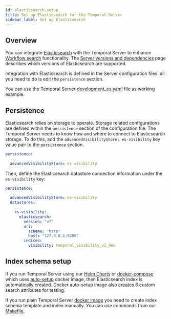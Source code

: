 ```yaml
---
id: elasticsearch-setup
title: Set up Elasticsearch for the Temporal Server
sidebar_label: Set up Elasticsearch
---
```


## Overview

You can integrate [Elasticsearch](https://www.elastic.co/elasticsearch/) with the Temporal Server to enhance [Workflow search](/docs/server/workflow-search) functionality.
The [Server versions and dependencies](/docs/server/versions-and-dependencies/#workflow-search) page describes which versions of Elasticsearch are supported.

Integration with Elasticsearch is defined in the Server configuration files: all you need to do is edit the `persistence` section.

You can use the Temporal Server [development_es.yaml](https://github.com/temporalio/temporal/blob/master/config/development_es.yaml) file as working example.

## Persistence

Elasticsearch relies on storage to operate.
Storage related configurations are defined within the `persistence` section of the configuration file.
The Temporal Server needs to know how and where to connect to Elasticsearch storage.
To do this, add the `advancedVisibilityStore: es-visibility` key value pair to the `persistence` section.

```yaml
persistence:
  ...
  advancedVisibilityStore: es-visibility
```

Then, define the Elasticsearch datastore connection information under the `es-visibility` key:

```yaml
persistence:
  ...
  advancedVisibilityStore: es-visibility
  datastores:
    ...
    es-visibility:
      elasticsearch:
        version: "v7"
        url:
          scheme: "http"
          host: "127.0.0.1:9200"
        indices:
          visibility: temporal_visibility_v1_dev
```

## Index schema setup
If you run Temporal Server using our [Helm Charts](https://github.com/temporalio/helm-charts) or
[docker-compose](https://github.com/temporalio/docker-compose) which uses [auto-setup](https://hub.docker.com/r/temporalio/auto-setup) docker image,
then Elasticsearch index is automatically created. Docker auto-setup image also [creates](https://github.com/temporalio/temporal/blob/master/docker/auto-setup.sh#L263-L269) 6 custom search attributes for testing.

If you run plain Temporal Server [docker image](https://hub.docker.com/r/temporalio/server) you need to create
index schema template and index manually. You can use commands from our [Makefile](https://github.com/temporalio/temporal/blob/master/Makefile#L370-L374).